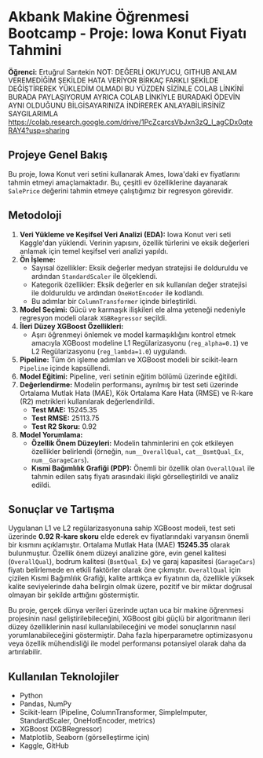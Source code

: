 # Akbank Makine Öğrenmesi Bootcamp - Proje: Iowa Konut Fiyatı Tahmini

**Öğrenci:** Ertuğrul Sarıtekin
NOT: DEĞERLİ OKUYUCU, GITHUB ANLAM VEREMEDİĞİM ŞEKİLDE HATA VERİYOR BİRKAÇ FARKLI ŞEKİLDE  DEĞİŞTİREREK YÜKLEDİM OLMADI BU YÜZDEN SİZİNLE COLAB LİNKİNİ BURADA PAYLAŞIYORUM AYRICA COLAB LİNKİYLE  BURADAKİ ÖDEVİN AYNI OLDUĞUNU BİLGİSAYARINIZA İNDİREREK ANLAYABİLİRSİNİZ SAYGILARIMLA https://colab.research.google.com/drive/1PcZcarcsVbJxn3zQ_l_agCDx0qteRAY4?usp=sharing

## Projeye Genel Bakış

Bu proje, Iowa Konut veri setini kullanarak Ames, Iowa'daki ev fiyatlarını tahmin etmeyi amaçlamaktadır. Bu, çeşitli ev özelliklerine dayanarak `SalePrice` değerini tahmin etmeye çalıştığımız bir regresyon görevidir.



## Metodoloji

1.  **Veri Yükleme ve Keşifsel Veri Analizi (EDA):** Iowa Konut veri seti Kaggle'dan yüklendi. Verinin yapısını, özellik türlerini ve eksik değerleri anlamak için temel keşifsel veri analizi yapıldı.
2.  **Ön İşleme:**
    *   Sayısal özellikler: Eksik değerler medyan stratejisi ile dolduruldu ve ardından `StandardScaler` ile ölçeklendi.
    *   Kategorik özellikler: Eksik değerler en sık kullanılan değer stratejisi ile dolduruldu ve ardından `OneHotEncoder` ile kodlandı.
    *   Bu adımlar bir `ColumnTransformer` içinde birleştirildi.
3.  **Model Seçimi:** Gücü ve karmaşık ilişkileri ele alma yeteneği nedeniyle regresyon modeli olarak `XGBRegressor` seçildi.
4.  **İleri Düzey XGBoost Özellikleri:**
    *   Aşırı öğrenmeyi önlemek ve model karmaşıklığını kontrol etmek amacıyla XGBoost modeline L1 Regülarizasyonu (`reg_alpha=0.1`) ve L2 Regülarizasyonu (`reg_lambda=1.0`) uygulandı.
5.  **Pipeline:** Tüm ön işleme adımları ve XGBoost modeli bir scikit-learn `Pipeline` içinde kapsüllendi.
6.  **Model Eğitimi:** Pipeline, veri setinin eğitim bölümü üzerinde eğitildi.
7.  **Değerlendirme:** Modelin performansı, ayrılmış bir test seti üzerinde Ortalama Mutlak Hata (MAE), Kök Ortalama Kare Hata (RMSE) ve R-kare (R2) metrikleri kullanılarak değerlendirildi.
    *   **Test MAE:** 15245.35
    *   **Test RMSE:** 25113.75
    *   **Test R2 Skoru:** 0.92
8.  **Model Yorumlama:**
    *   **Özellik Önem Düzeyleri:** Modelin tahminlerini en çok etkileyen özellikler belirlendi (örneğin, `num__OverallQual`, `cat__BsmtQual_Ex`, `num__GarageCars`).
    *   **Kısmi Bağımlılık Grafiği (PDP):** Önemli bir özellik olan `OverallQual` ile tahmin edilen satış fiyatı arasındaki ilişki görselleştirildi ve analiz edildi.

## Sonuçlar ve Tartışma

Uygulanan L1 ve L2 regülarizasyonuna sahip XGBoost modeli, test seti üzerinde **0.92 R-kare skoru** elde ederek ev fiyatlarındaki varyansın önemli bir kısmını açıklamıştır. Ortalama Mutlak Hata (MAE) **15245.35** olarak bulunmuştur. Özellik önem düzeyi analizine göre, evin genel kalitesi (`OverallQual`), bodrum kalitesi (`BsmtQual_Ex`) ve garaj kapasitesi (`GarageCars`) fiyatı belirlemede en etkili faktörler olarak öne çıkmıştır. `OverallQual` için çizilen Kısmi Bağımlılık Grafiği, kalite arttıkça ev fiyatının da, özellikle yüksek kalite seviyelerinde daha belirgin olmak üzere, pozitif ve bir miktar doğrusal olmayan bir şekilde arttığını göstermiştir.

Bu proje, gerçek dünya verileri üzerinde uçtan uca bir makine öğrenmesi projesinin nasıl geliştirilebileceğini, XGBoost gibi güçlü bir algoritmanın ileri düzey özelliklerinin nasıl kullanılabileceğini ve model sonuçlarının nasıl yorumlanabileceğini göstermiştir. Daha fazla hiperparametre optimizasyonu veya özellik mühendisliği ile model performansı potansiyel olarak daha da artırılabilir.

## Kullanılan Teknolojiler
*   Python
*   Pandas, NumPy
*   Scikit-learn (Pipeline, ColumnTransformer, SimpleImputer, StandardScaler, OneHotEncoder, metrics)
*   XGBoost (XGBRegressor)
*   Matplotlib, Seaborn (görselleştirme için)
*   Kaggle, GitHub
